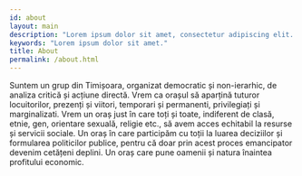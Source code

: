 ```yaml
---
id: about
layout: main
description: "Lorem ipsum dolor sit amet, consectetur adipiscing elit. Mauris a tempor diam, vel accumsan orci. Donec vitae finibus massa. Pellentesque."
keywords: "Lorem ipsum dolor sit amet."
title: About
permalink: /about.html
---
```


Suntem un grup din Timișoara, organizat democratic și non-ierarhic, de analiza critică și acțiune directă. Vrem ca orașul să aparțină tuturor locuitorilor, prezenți și viitori, temporari și permanenti, privilegiați și marginalizati. Vrem un oraș just în care toți și toate, indiferent de clasă, etnie, gen, orientare sexuală, religie etc., să avem acces echitabil la resurse și servicii sociale. Un oraș în care participăm cu toții la luarea deciziilor și formularea politicilor publice, pentru că doar prin acest proces emancipator devenim cetățeni deplini. Un oraș care pune oamenii și natura înaintea profitului economic.

